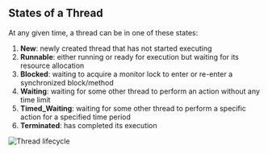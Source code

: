 ## States of a Thread 

At any given time, a thread can be in one of these states:
1. **New**: newly created thread that has not started executing
2. **Runnable**: either running or ready for execution but waiting for its resource allocation
3. **Blocked**: waiting to acquire a monitor lock to enter or re-enter a synchronized block/method
4. **Waiting**: waiting for some other thread to perform an action without any time limit
5. **Timed_Waiting**: waiting for some other thread to perform a specific action for a specified time period
6. **Terminated**: has completed its execution

![Thread lifecycle](https://www.javatpoint.com/images/thread-life-cycle.png)


